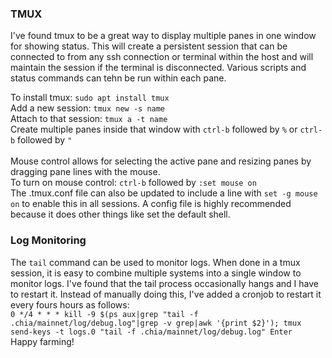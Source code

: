 ### TMUX  
I've found tmux to be a great way to display multiple panes in one window for showing status. This will create a persistent session that can be connected to from any ssh connection or terminal within the host and will maintain the session if the terminal is disconnected. Various scripts and status commands can tehn be run within each pane.
  
To install tmux: `sudo apt install tmux`  
Add a new session: `tmux new -s name`  
Attach to that session: `tmux a -t name`  
Create multiple panes inside that window with `ctrl-b` followed by `%` or `ctrl-b` followed by `"`  
<br/>
Mouse control allows for selecting the active pane and resizing panes by dragging pane lines with the mouse.  
To turn on mouse control: `ctrl-b` followed by `:set mouse on`  
The .tmux.conf file can also be updated to include a line with `set -g mouse on` to enable this in all sessions.
A config file is highly recommended because it does other things like set the default shell.
### Log Monitoring  
The `tail` command can be used to monitor logs. When done in a tmux session, it is easy to combine multiple systems into a single window to monitor logs. I've found that the tail process occasionally hangs and I have to restart it. Instead of manually doing this, I've added a cronjob to restart it every fours hours as follows:  
`0 */4 * * * kill -9 $(ps aux|grep "tail -f .chia/mainnet/log/debug.log"|grep -v grep|awk '{print $2}'); tmux send-keys -t logs.0 "tail -f .chia/mainnet/log/debug.log" Enter`  
Happy farming!

